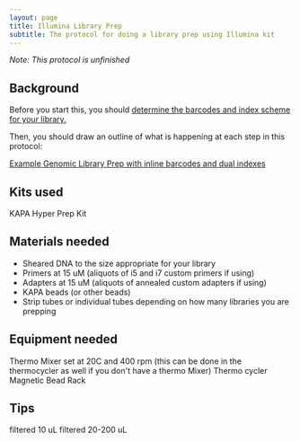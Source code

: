```yaml
---
layout: page
title: Illumina Library Prep
subtitle: The protocol for doing a library prep using Illumina kit
---
```


*Note: This protocol is unfinished*

## Background

Before you start this, you should [determine the barcodes and index scheme for your library.](https://bmford11.github.io/lotterhoslabprotocols/barcodesnindexes/)

Then, you should draw an outline of what is happening at each step in this protocol:

[Example Genomic Library Prep with inline barcodes and dual indexes](https://docs.google.com/document/d/1xr99sMucP-x2rK6K61vtGHKNahl9UYFwh_oEb0AtHX8/edit)

## Kits used
KAPA Hyper Prep Kit


## Materials needed
* Sheared DNA to the size appropriate for your library
* Primers at 15 uM (aliquots of i5 and i7 custom primers if using)
* Adapters at 15 uM (aliquots of annealed custom adapters if using)
* KAPA beads (or other beads)
* Strip tubes or individual tubes depending on how many libraries you are prepping

## Equipment needed
Thermo Mixer set at 20C and 400 rpm (this can be done in the thermocycler as well if you don't have a thermo Mixer)
Thermo cycler 
Magnetic Bead Rack  

## Tips
filtered 10 uL 
filtered 20-200 uL 
